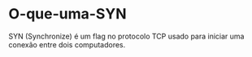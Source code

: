 # O-que-uma-SYN
SYN (Synchronize) é um flag no protocolo TCP usado para iniciar uma conexão entre dois computadores.

